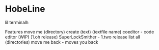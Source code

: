 # HobeLine
lil terminalh

Features
move me (directory)
create (text) (textfile name)
coeditor - code editor (WIP) (1.oh release)
SuperLockSmither - 1.two release 
list all (directories)
move me back - moves you back

